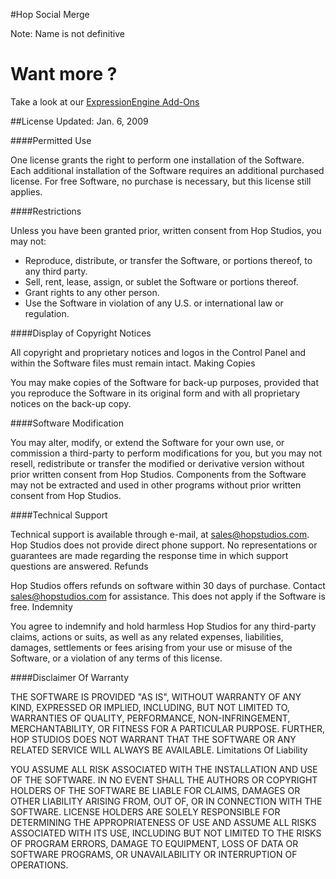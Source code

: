 #Hop Social Merge

Note: Name is not definitive

Want more ?
===========
Take a look at our [ExpressionEngine Add-Ons](http://www.hopstudios.com/software)

##License
Updated: Jan. 6, 2009

####Permitted Use

One license grants the right to perform one installation of the Software. Each additional installation of the Software requires an additional purchased license. For free Software, no purchase is necessary, but this license still applies.

####Restrictions

Unless you have been granted prior, written consent from Hop Studios, you may not:

* Reproduce, distribute, or transfer the Software, or portions thereof, to any third party.
* Sell, rent, lease, assign, or sublet the Software or portions thereof.
* Grant rights to any other person.
* Use the Software in violation of any U.S. or international law or regulation.

####Display of Copyright Notices

All copyright and proprietary notices and logos in the Control Panel and within the Software files must remain intact.
Making Copies

You may make copies of the Software for back-up purposes, provided that you reproduce the Software in its original form and with all proprietary notices on the back-up copy.

####Software Modification

You may alter, modify, or extend the Software for your own use, or commission a third-party to perform modifications for you, but you may not resell, redistribute or transfer the modified or derivative version without prior written consent from Hop Studios. Components from the Software may not be extracted and used in other programs without prior written consent from Hop Studios.

####Technical Support

Technical support is available through e-mail, at sales@hopstudios.com. Hop Studios does not provide direct phone support. No representations or guarantees are made regarding the response time in which support questions are answered.
Refunds

Hop Studios offers refunds on software within 30 days of purchase. Contact sales@hopstudios.com for assistance. This does not apply if the Software is free.
Indemnity

You agree to indemnify and hold harmless Hop Studios for any third-party claims, actions or suits, as well as any related expenses, liabilities, damages, settlements or fees arising from your use or misuse of the Software, or a violation of any terms of this license.

####Disclaimer Of Warranty

THE SOFTWARE IS PROVIDED "AS IS", WITHOUT WARRANTY OF ANY KIND, EXPRESSED OR IMPLIED, INCLUDING, BUT NOT LIMITED TO, WARRANTIES OF QUALITY, PERFORMANCE, NON-INFRINGEMENT, MERCHANTABILITY, OR FITNESS FOR A PARTICULAR PURPOSE. FURTHER, HOP STUDIOS DOES NOT WARRANT THAT THE SOFTWARE OR ANY RELATED SERVICE WILL ALWAYS BE AVAILABLE.
Limitations Of Liability

YOU ASSUME ALL RISK ASSOCIATED WITH THE INSTALLATION AND USE OF THE SOFTWARE. IN NO EVENT SHALL THE AUTHORS OR COPYRIGHT HOLDERS OF THE SOFTWARE BE LIABLE FOR CLAIMS, DAMAGES OR OTHER LIABILITY ARISING FROM, OUT OF, OR IN CONNECTION WITH THE SOFTWARE. LICENSE HOLDERS ARE SOLELY RESPONSIBLE FOR DETERMINING THE APPROPRIATENESS OF USE AND ASSUME ALL RISKS ASSOCIATED WITH ITS USE, INCLUDING BUT NOT LIMITED TO THE RISKS OF PROGRAM ERRORS, DAMAGE TO EQUIPMENT, LOSS OF DATA OR SOFTWARE PROGRAMS, OR UNAVAILABILITY OR INTERRUPTION OF OPERATIONS.